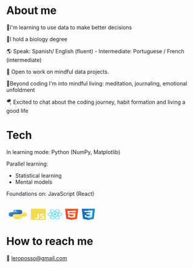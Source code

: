 # About me

<div>
<p>🎲I'm learning to use data to make better decisions</p>
<p>🧬I hold a biology degree</p>
<p>🌎 Speak: Spanish/ English (fluent) - Intermediate: Portuguese / French (intermediate) </p>
<p>🎢 Open to work on mindful data projects.</p>
<p>🌷Beyond coding I'm into mindful living: meditation, journaling, emotional unfoldment</p>
<p>🪂 Excited to chat about the coding journey, habit formation and living a good life</p>
</div>

# Tech
<div>
  <p>In learning mode: Python (NumPy, Matplotlib)</p>
<p>Parallel learning: 
  <ul>
<li>Statistical learning</li>
<li>Mental models</li>
  </ul>
<p>Foundations on: JavaScript (React)</p>
  <div style="display: inline_block"><br>
  <img align="center" alt="Leda-Python" height="30" width="60" src="https://raw.githubusercontent.com/devicons/devicon/master/icons/python/python-original.svg">
  <img align="center" alt="Leda-Js" height="30" width="40" src="https://raw.githubusercontent.com/devicons/devicon/master/icons/javascript/javascript-plain.svg">
  <img align="center" alt="Leda-React" height="30" width="40" src="https://raw.githubusercontent.com/devicons/devicon/master/icons/react/react-original.svg">
  <img align="center" alt="Leda-HTML" height="30" width="40" src="https://raw.githubusercontent.com/devicons/devicon/master/icons/html5/html5-original.svg">
  <img align="center" alt="Leda-CSS" height="30" width="40" src="https://raw.githubusercontent.com/devicons/devicon/master/icons/css3/css3-original.svg">
</div>
</div>

# How to reach me
📨 leroposso@gmail.com

